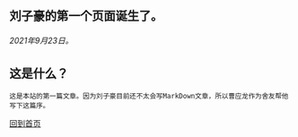 ## 刘子豪的第一个页面诞生了。
###### *2021年9月23日。*

## 这是什么？
    这是本站的第一篇文章。因为刘子豪目前还不太会写MarkDown文章，所以曹应龙作为舍友帮他写下这篇序。


[回到首页](http://DestinyZHLiu.github.io/blog)